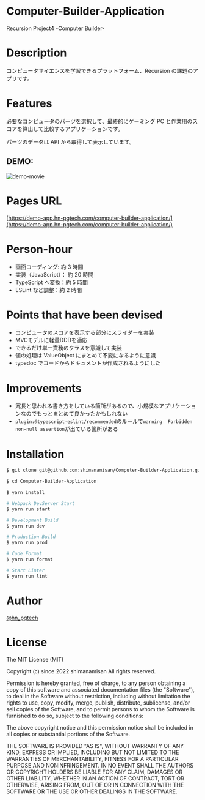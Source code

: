 # Computer-Builder-Application

Recursion Project4 -Computer Builder-

# Description

コンピュータサイエンスを学習できるプラットフォーム、Recursion の課題のアプリです。

# Features

必要なコンピュータのパーツを選択して、最終的にゲーミング PC と作業用のスコアを算出して比較するアプリケーションです。

パーツのデータは API から取得して表示しています。

## DEMO:

![demo-movie](https://user-images.githubusercontent.com/49751604/211248237-cd215162-3f3d-4e70-b314-e8c9c2257f92.gif)

# Pages URL

[https://demo-app.hn-pgtech.com/computer-builder-application/](https://demo-app.hn-pgtech.com/computer-builder-application/)

# Person-hour

- 画面コーディング: 約 3 時間
- 実装（JavaScript）： 約 20 時間
- TypeScript へ変換：約 5 時間
- ESLint など調整：約 2 時間

# Points that have been devised

- コンピュータのスコアを表示する部分にスライダーを実装
- MVCモデルに軽量DDDを適応
- できるだけ単一責務のクラスを意識して実装
- 値の処理は ValueObject にまとめて不変になるように意識
- typedoc でコードからドキュメントが作成されるようにした

# Improvements

- 冗長と思われる書き方をしている箇所があるので、小規模なアプリケーションなのでもっとまとめて良かったかもしれない
- `plugin:@typescript-eslint/recommended`のルールで`warning  Forbidden non-null assertion`が出ている箇所がある

# Installation

```bash
$ git clone git@github.com:shimanamisan/Computer-Builder-Application.git

$ cd Computer-Builder-Application

$ yarn install

# Webpack DevServer Start
$ yarn run start

# Development Build
$ yarn run dev

# Production Build
$ yarn run prod

# Code Format
$ yarn run format

# Start Linter
$ yarn run lint
```

# Author

[@hn_pgtech](https://twitter.com/hn_pgtech)

# License

The MIT License (MIT)

Copyright (c) since 2022 shimanamisan All rights reserved.

Permission is hereby granted, free of charge, to any person obtaining a copy of this software and associated documentation files (the "Software"), to deal in the Software without restriction, including without limitation the rights to use, copy, modify, merge, publish, distribute, sublicense, and/or sell copies of the Software, and to permit persons to whom the Software is furnished to do so, subject to the following conditions:

The above copyright notice and this permission notice shall be included in all copies or substantial portions of the Software.

THE SOFTWARE IS PROVIDED "AS IS", WITHOUT WARRANTY OF ANY KIND, EXPRESS OR IMPLIED, INCLUDING BUT NOT LIMITED TO THE WARRANTIES OF MERCHANTABILITY, FITNESS FOR A PARTICULAR PURPOSE AND NONINFRINGEMENT. IN NO EVENT SHALL THE AUTHORS OR COPYRIGHT HOLDERS BE LIABLE FOR ANY CLAIM, DAMAGES OR OTHER LIABILITY, WHETHER IN AN ACTION OF CONTRACT, TORT OR OTHERWISE, ARISING FROM, OUT OF OR IN CONNECTION WITH THE SOFTWARE OR THE USE OR OTHER DEALINGS IN THE SOFTWARE.
